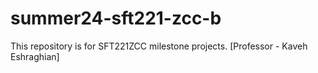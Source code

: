 # summer24-sft221-zcc-b
This repository is for SFT221ZCC milestone projects. [Professor - Kaveh Eshraghian]
